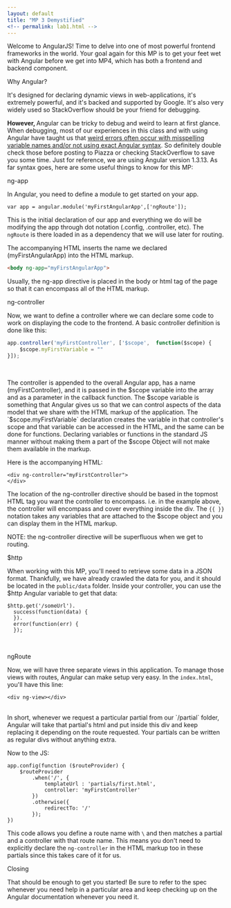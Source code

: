 ```yaml
---
layout: default
title: "MP 3 Demystified"
<!-- permalink: lab1.html -->
---
```


Welcome to AngularJS! Time to delve into one of most powerful frontend frameworks in the world. Your goal again for this MP is to get your feet wet with Angular before we get into MP4, which has both a frontend and backend component.

<span class="section-heading">Why Angular?<span>

It's designed for declaring dynamic views in web-applications, it's extremely powerful, and it's backed and supported by Google. It's also very widely used so StackOverflow should be your friend for debugging.

<b>However, </b> Angular can be tricky to debug and weird to learn at first glance. When debugging, most of our experiences in this class and with using Angular have taught us that <u>weird errors often occur with misspelling variable names and/or not using exact Angular syntax</u>. So definitely double check those before posting to Piazza or checking StackOverflow to save you some time. Just for reference, we are using Angular version 1.3.13. As far syntax goes, here are some useful things to know for this MP:

<span class="section-heading">ng-app<span>

In Angular, you need to define a module to get started on your app.

~~~
var app = angular.module('myFirstAngularApp',['ngRoute']);
~~~

This is the initial declaration of our app and everything we do will be modifying the app through dot notation (.config, .controller, etc). The `ngRoute` is there loaded in as a dependency that we will use later for routing.

The accompanying HTML inserts the name we declared (myFirstAngularApp) into the HTML markup.

~~~html
<body ng-app="myFirstAngularApp">
~~~

Usually, the ng-app directive is placed in the body or html tag of the page so that it can encompass all of the HTML markup.

<span class="section-heading">ng-controller<span>

Now, we want to define a controller where we can declare some code to work on displaying the code to the frontend. A basic controller definition is done like this:

~~~js
app.controller('myFirstController', ['$scope',  function($scope) {
    $scope.myFirstVariable = ""
}]);
~~~
<br>

The controller is appended to the overall Angular app, has a name (myFirstController), and it is passed in the $scope variable into the array and as a parameter in the callback function. The $scope variable is something that Angular gives us so that we can control aspects of the data model that we share with the HTML markup of the application. The `$scope.myFirstVariable` declaration creates the variable in that controller's scope and that variable can be accessed in the HTML, and the same can be done for functions. Declaring variables or functions in the standard JS manner without making them a part of the $scope Object will not make them available in the markup.

Here is the accompanying HTML:

~~~
<div ng-controller="myFirstController">
</div>
~~~

The location of the ng-controller directive should be based in the topmost HTML tag you want the controller to encompass. i.e. in the example above, the controller will encompass and cover everything inside the div. The `{{ }}` notation takes any variables that are attached to the $scope object and you can display them in the HTML markup.

NOTE: the ng-controller directive will be superfluous when we get to routing.

<span class="section-heading">$http<span>

When working with this MP, you'll need to retrieve some data in a JSON format. Thankfully, we have already crawled the data for you, and it should be located in the `public/data` folder. Inside your controller, you can use the $http Angular variable to get that data:

~~~
$http.get('/someUrl').
  success(function(data) {
  }).
  error(function(err) {
  });
~~~
<br>

<span class="section-heading">ngRoute<span>

Now, we will have three separate views in this application. To manage those views with routes, Angular can make setup very easy. In the `index.html`, you'll have this line:

~~~
<div ng-view></div>
~~~
<br>
In short, whenever we request a particular partial from our `/partial` folder, Angular will take that partial's html and put inside this div and keep replacing it depending on the route requested. Your partials can be written as regular divs without anything extra.

Now to the JS:

~~~
app.config(function ($routeProvider) {
    $routeProvider
        .when('/', {
            templateUrl : 'partials/first.html',
            controller: 'myFirstController'
        })
        .otherwise({
            redirectTo: '/'
        });
})
~~~

This code allows you define a route name with `\` and then matches a partial and a controller with that route name. This means you don't need to explicitly declare the `ng-controller` in the HTML markup too in these partials since this takes care of it for us.

<span class="section-heading">Closing<span>

That should be enough to get you started! Be sure to refer to the spec whenever you need help in a particular area and keep checking up on the Angular documentation whenever you need it.
